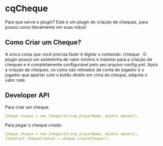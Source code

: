 # cqCheque
Para que serve o plugin?
Este é um plugin de criação de cheques, para possui coins literalmente em suas mãos!

## Como Criar um Cheque?

A única coisa que você precisa fazer é digitar o comando: /cheque <valor>.
O plugin possui um sisteminha de valor mínimo e máximo para a criação de cheques e é completamente configurável pelo seu arquivo config.yml.
Após a criação de cheques, os coins são retirados da conta do jogador e o jogador que apertar com o botão direito em cima do cheque, adquire o valor nele.
  
## Developer API

Para criar um cheque:
```yaml
Cheque cheque = new Cheque(String playerName, double amount);
```

Para pegar o cheque criado:
```yaml
Cheque cheque = new Cheque(String playerName, double amount);
ItemStack chequeCreated = cheque.createCheque();
```
